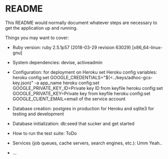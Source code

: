 # README

This README would normally document whatever steps are necessary to get the
application up and running.

Things you may want to cover:

* Ruby version: ruby 2.5.1p57 (2018-03-29 revision 63029) [x86_64-linux-gnu]

* System dependencies: devise, activeadmin

* Configuration:
	for deployment on Heroku set Heroku config variables:
		heroku config:set GOOGLE_CREDENTIALS="$(<../keys/adhoc-gcs-key.json)" -a app_name
		heroku config:set GOOGLE_PRIVATE_KEY_ID=Private key ID from keyfile 
		heroku config:set GOOGLE_PRIVATE_KEY=Private key from keyfile 
		heroku config:set GOOGLE_CLIENT_EMAIL=email of the service account

* Database creation: postgres in production for Heroku and sqlite3 for testing and development

* Database initialization: db:seed that sucker and get started

* How to run the test suite: ToDo

* Services (job queues, cache servers, search engines, etc.): Umm Yeah..

* ...
